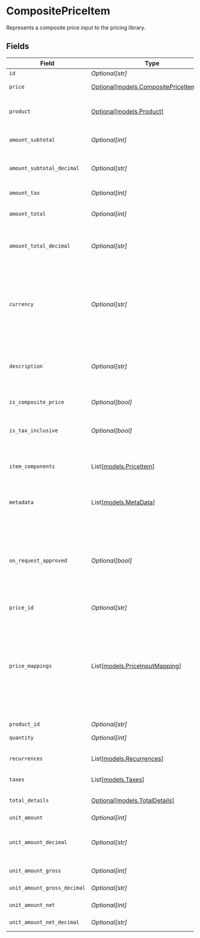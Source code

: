 # CompositePriceItem

Represents a composite price input to the pricing library.


## Fields

| Field                                                                                                                                                                                                                                      | Type                                                                                                                                                                                                                                       | Required                                                                                                                                                                                                                                   | Description                                                                                                                                                                                                                                | Example                                                                                                                                                                                                                                    |
| ------------------------------------------------------------------------------------------------------------------------------------------------------------------------------------------------------------------------------------------ | ------------------------------------------------------------------------------------------------------------------------------------------------------------------------------------------------------------------------------------------ | ------------------------------------------------------------------------------------------------------------------------------------------------------------------------------------------------------------------------------------------ | ------------------------------------------------------------------------------------------------------------------------------------------------------------------------------------------------------------------------------------------ | ------------------------------------------------------------------------------------------------------------------------------------------------------------------------------------------------------------------------------------------ |
| `id`                                                                                                                                                                                                                                       | *Optional[str]*                                                                                                                                                                                                                            | :heavy_minus_sign:                                                                                                                                                                                                                         | price item id                                                                                                                                                                                                                              |                                                                                                                                                                                                                                            |
| `price`                                                                                                                                                                                                                                    | [Optional[models.CompositePriceItemPrice]](../models/compositepriceitemprice.md)                                                                                                                                                           | :heavy_minus_sign:                                                                                                                                                                                                                         | The price snapshot data.                                                                                                                                                                                                                   |                                                                                                                                                                                                                                            |
| `product`                                                                                                                                                                                                                                  | [Optional[models.Product]](../models/product.md)                                                                                                                                                                                           | :heavy_minus_sign:                                                                                                                                                                                                                         | The product entity                                                                                                                                                                                                                         | {<br/>"$ref": "#/components/examples/product"<br/>}                                                                                                                                                                                        |
| `amount_subtotal`                                                                                                                                                                                                                          | *Optional[int]*                                                                                                                                                                                                                            | :heavy_minus_sign:                                                                                                                                                                                                                         | Total of all items before (discounts or) taxes are applied.                                                                                                                                                                                |                                                                                                                                                                                                                                            |
| `amount_subtotal_decimal`                                                                                                                                                                                                                  | *Optional[str]*                                                                                                                                                                                                                            | :heavy_minus_sign:                                                                                                                                                                                                                         | Total of all items before (discounts or) taxes are applied, as a string with all the decimal places.                                                                                                                                       |                                                                                                                                                                                                                                            |
| `amount_tax`                                                                                                                                                                                                                               | *Optional[int]*                                                                                                                                                                                                                            | :heavy_minus_sign:                                                                                                                                                                                                                         | Total tax amount for this line item.                                                                                                                                                                                                       |                                                                                                                                                                                                                                            |
| `amount_total`                                                                                                                                                                                                                             | *Optional[int]*                                                                                                                                                                                                                            | :heavy_minus_sign:                                                                                                                                                                                                                         | Total of all items after (discounts and) taxes are applied.                                                                                                                                                                                |                                                                                                                                                                                                                                            |
| `amount_total_decimal`                                                                                                                                                                                                                     | *Optional[str]*                                                                                                                                                                                                                            | :heavy_minus_sign:                                                                                                                                                                                                                         | Total of all items after (discounts and) taxes are applied, as a string with all the decimal places.                                                                                                                                       |                                                                                                                                                                                                                                            |
| `currency`                                                                                                                                                                                                                                 | *Optional[str]*                                                                                                                                                                                                                            | :heavy_minus_sign:                                                                                                                                                                                                                         | Three-letter ISO currency code, in lowercase. Must be a supported currency.<br/>ISO 4217 CURRENCY CODES as specified in the documentation: https://www.iso.org/iso-4217-currency-codes.html<br/>                                           | EUR                                                                                                                                                                                                                                        |
| `description`                                                                                                                                                                                                                              | *Optional[str]*                                                                                                                                                                                                                            | :heavy_minus_sign:                                                                                                                                                                                                                         | An arbitrary string attached to the price item. Often useful for displaying to users. Defaults to product name.                                                                                                                            |                                                                                                                                                                                                                                            |
| `is_composite_price`                                                                                                                                                                                                                       | *Optional[bool]*                                                                                                                                                                                                                           | :heavy_minus_sign:                                                                                                                                                                                                                         | The flag for prices that contain price components.                                                                                                                                                                                         |                                                                                                                                                                                                                                            |
| `is_tax_inclusive`                                                                                                                                                                                                                         | *Optional[bool]*                                                                                                                                                                                                                           | :heavy_minus_sign:                                                                                                                                                                                                                         | Specifies whether the price is considered `inclusive` of taxes or not.                                                                                                                                                                     |                                                                                                                                                                                                                                            |
| `item_components`                                                                                                                                                                                                                          | List[[models.PriceItem](../models/priceitem.md)]                                                                                                                                                                                           | :heavy_minus_sign:                                                                                                                                                                                                                         | Contains price item configurations, per price component, when the main price item is a [composite price](/api/pricing#tag/dynamic_price_schema).                                                                                           |                                                                                                                                                                                                                                            |
| `metadata`                                                                                                                                                                                                                                 | List[[models.MetaData](../models/metadata.md)]                                                                                                                                                                                             | :heavy_minus_sign:                                                                                                                                                                                                                         | A set of key-value pairs used to store meta data information about an entity.                                                                                                                                                              |                                                                                                                                                                                                                                            |
| `on_request_approved`                                                                                                                                                                                                                      | *Optional[bool]*                                                                                                                                                                                                                           | :heavy_minus_sign:                                                                                                                                                                                                                         | When set to true on a `_price` displayed as OnRequest (`show_as_on_request: 'on_request'`) this flag means the price has been approved and can now be displayed to the customer. This flag is only valid for prices shown as 'on_request'. |                                                                                                                                                                                                                                            |
| `price_id`                                                                                                                                                                                                                                 | *Optional[str]*                                                                                                                                                                                                                            | :heavy_minus_sign:                                                                                                                                                                                                                         | The id of the price.                                                                                                                                                                                                                       |                                                                                                                                                                                                                                            |
| `price_mappings`                                                                                                                                                                                                                           | List[[models.PriceInputMapping](../models/priceinputmapping.md)]                                                                                                                                                                           | :heavy_minus_sign:                                                                                                                                                                                                                         | N/A                                                                                                                                                                                                                                        | [<br/>{<br/>"price_id": "589B011B-F8D9-4F8E-AD71-BACE4B543C0F",<br/>"frequency_unit": "weekly",<br/>"value": 1000.245,<br/>"name": "avg consumption",<br/>"metadata": {<br/>"journey_title": "energy journey",<br/>"step_name": "avg consumption picker"<br/>}<br/>}<br/>] |
| `product_id`                                                                                                                                                                                                                               | *Optional[str]*                                                                                                                                                                                                                            | :heavy_minus_sign:                                                                                                                                                                                                                         | The id of the product.                                                                                                                                                                                                                     |                                                                                                                                                                                                                                            |
| `quantity`                                                                                                                                                                                                                                 | *Optional[int]*                                                                                                                                                                                                                            | :heavy_minus_sign:                                                                                                                                                                                                                         | The quantity of products being purchased.                                                                                                                                                                                                  |                                                                                                                                                                                                                                            |
| `recurrences`                                                                                                                                                                                                                              | List[[models.Recurrences](../models/recurrences.md)]                                                                                                                                                                                       | :heavy_minus_sign:                                                                                                                                                                                                                         | The sum of amounts of the price items by recurrence.                                                                                                                                                                                       |                                                                                                                                                                                                                                            |
| `taxes`                                                                                                                                                                                                                                    | List[[models.Taxes](../models/taxes.md)]                                                                                                                                                                                                   | :heavy_minus_sign:                                                                                                                                                                                                                         | The taxes applied to the price item.                                                                                                                                                                                                       |                                                                                                                                                                                                                                            |
| `total_details`                                                                                                                                                                                                                            | [Optional[models.TotalDetails]](../models/totaldetails.md)                                                                                                                                                                                 | :heavy_minus_sign:                                                                                                                                                                                                                         | The total details with tax (and discount) aggregated totals.                                                                                                                                                                               |                                                                                                                                                                                                                                            |
| `unit_amount`                                                                                                                                                                                                                              | *Optional[int]*                                                                                                                                                                                                                            | :heavy_minus_sign:                                                                                                                                                                                                                         | The unit amount value                                                                                                                                                                                                                      |                                                                                                                                                                                                                                            |
| `unit_amount_decimal`                                                                                                                                                                                                                      | *Optional[str]*                                                                                                                                                                                                                            | :heavy_minus_sign:                                                                                                                                                                                                                         | The unit amount in cents to be charged, represented as a decimal string with at most 12 decimal places.                                                                                                                                    |                                                                                                                                                                                                                                            |
| `unit_amount_gross`                                                                                                                                                                                                                        | *Optional[int]*                                                                                                                                                                                                                            | :heavy_minus_sign:                                                                                                                                                                                                                         | The unit gross amount value.                                                                                                                                                                                                               |                                                                                                                                                                                                                                            |
| `unit_amount_gross_decimal`                                                                                                                                                                                                                | *Optional[str]*                                                                                                                                                                                                                            | :heavy_minus_sign:                                                                                                                                                                                                                         | The unit gross amount value.                                                                                                                                                                                                               |                                                                                                                                                                                                                                            |
| `unit_amount_net`                                                                                                                                                                                                                          | *Optional[int]*                                                                                                                                                                                                                            | :heavy_minus_sign:                                                                                                                                                                                                                         | Net unit amount without taxes or discounts.                                                                                                                                                                                                |                                                                                                                                                                                                                                            |
| `unit_amount_net_decimal`                                                                                                                                                                                                                  | *Optional[str]*                                                                                                                                                                                                                            | :heavy_minus_sign:                                                                                                                                                                                                                         | Net unit amount without taxes or discounts.                                                                                                                                                                                                |                                                                                                                                                                                                                                            |